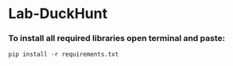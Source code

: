 # Lab-DuckHunt

### To install all required libraries open terminal and paste:
```shell
pip install -r requirements.txt
```
